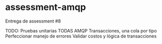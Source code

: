 # assessment-amqp
Entrega de assessment #8

TODO:
    Pruebas unitarias TODAS
    AMQP Transacciones, una cola por tipo
    Perfeccionar manejo de errores
    Validar costos y lógica de transacciones